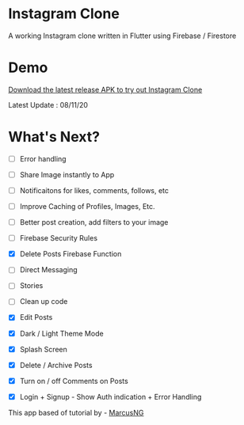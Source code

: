 # Instagram Clone
A working Instagram clone written in Flutter using Firebase / Firestore

# Demo
[Download the latest release APK to try out Instagram Clone](https://github.com/Edenik/Flutter-Instagram-Clone/raw/main/media/app-release.apk) 

Latest Update : 08/11/20



# What's Next?
 - [ ] Error handling
 - [ ] Share Image instantly to App
 - [ ] Notificaitons for likes, comments, follows, etc
 - [ ] Improve Caching of Profiles, Images, Etc.
 - [ ] Better post creation, add filters to your image
 - [ ] Firebase Security Rules
 - [X] Delete Posts Firebase Function
 - [ ] Direct Messaging
 - [ ] Stories
 - [ ] Clean up code
 - [X] Edit Posts
 - [X] Dark / Light Theme Mode
 - [X] Splash Screen
 - [X] Delete / Archive Posts
 - [X] Turn on / off Comments on Posts
 - [X] Login + Signup - Show Auth indication + Error Handling


This app based of tutorial by -
[MarcusNG](https://marcusng.com/)








